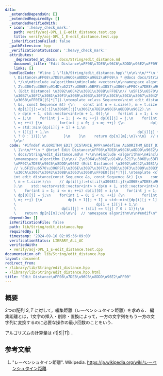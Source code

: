 ```yaml
---
data:
  _extendedDependsOn: []
  _extendedRequiredBy: []
  _extendedVerifiedWith:
  - icon: ':heavy_check_mark:'
    path: verify/aoj-DPL_1_E-edit_distance.test.cpp
    title: verify/aoj-DPL_1_E-edit_distance.test.cpp
  _isVerificationFailed: false
  _pathExtension: hpp
  _verificationStatusIcon: ':heavy_check_mark:'
  attributes:
    _deprecated_at_docs: docs/String/edit_distance.md
    document_title: "Edit Distance\uFF08\u7DE8\u96C6\u8DDD\u96E2\uFF09"
    links: []
  bundledCode: "#line 1 \"lib/String/edit_distance.hpp\"\n\n\n\n/**\n * @brief Edit\
    \ Distance\uFF08\u7DE8\u96C6\u8DDD\u96E2\uFF09\n * @docs docs/String/edit_distance.md\n\
    \ */\n\n#include <algorithm>\n#include <vector>\n\nnamespace algorithm {\n\n//\
    \ 2\u3064\u306E\u914D\u5217\u306B\u5BFE\u3057\u3066\uFF0C\u7DE8\u96C6\u8DDD\u96E2\
    \ (Edit Distance) \u3092\u6C42\u3081\u308B\uFF0E\n// \u5F15\u6570\u306FSTL\u306E\
    \u30B7\u30FC\u30B1\u30F3\u30B9\u30B3\u30F3\u30C6\u30CA\u3067\u3042\u308B\u3053\
    \u3068\uFF0EO(|S|*|T|).\ntemplate <class Sequence>\nint edit_distance(const Sequence\
    \ &s, const Sequence &t) {\n    const int n = s.size(), m = t.size();\n    //\
    \ dp[i][j]:=(s[:i]\u3068t[:j]\u306E\u7DE8\u96C6\u8DDD\u96E2).\n    std::vector<std::vector<int>\
    \ > dp(n + 1, std::vector<int>(m + 1, 0));\n    for(int i = 1; i <= n; ++i) dp[i][0]\
    \ = i;\n    for(int j = 1; j <= m; ++j) dp[0][j] = j;\n    for(int i = 0; i <\
    \ n; ++i) {\n        for(int j = 0; j < m; ++j) {\n            dp[i + 1][j + 1]\
    \ = std::min({dp[i][j + 1] + 1,\n                                         dp[i\
    \ + 1][j] + 1,\n                                         dp[i][j] + (s[i] == t[j]\
    \ ? 0 : 1)});\n        }\n    }\n    return dp[n][m];\n}\n\n}  // namespace algorithm\n\
    \n\n"
  code: "#ifndef ALGORITHM_EDIT_DISTANCE_HPP\n#define ALGORITHM_EDIT_DISTANCE_HPP\
    \ 1\n\n/**\n * @brief Edit Distance\uFF08\u7DE8\u96C6\u8DDD\u96E2\uFF09\n * @docs\
    \ docs/String/edit_distance.md\n */\n\n#include <algorithm>\n#include <vector>\n\
    \nnamespace algorithm {\n\n// 2\u3064\u306E\u914D\u5217\u306B\u5BFE\u3057\u3066\
    \uFF0C\u7DE8\u96C6\u8DDD\u96E2 (Edit Distance) \u3092\u6C42\u3081\u308B\uFF0E\n\
    // \u5F15\u6570\u306FSTL\u306E\u30B7\u30FC\u30B1\u30F3\u30B9\u30B3\u30F3\u30C6\
    \u30CA\u3067\u3042\u308B\u3053\u3068\uFF0EO(|S|*|T|).\ntemplate <class Sequence>\n\
    int edit_distance(const Sequence &s, const Sequence &t) {\n    const int n = s.size(),\
    \ m = t.size();\n    // dp[i][j]:=(s[:i]\u3068t[:j]\u306E\u7DE8\u96C6\u8DDD\u96E2\
    ).\n    std::vector<std::vector<int> > dp(n + 1, std::vector<int>(m + 1, 0));\n\
    \    for(int i = 1; i <= n; ++i) dp[i][0] = i;\n    for(int j = 1; j <= m; ++j)\
    \ dp[0][j] = j;\n    for(int i = 0; i < n; ++i) {\n        for(int j = 0; j <\
    \ m; ++j) {\n            dp[i + 1][j + 1] = std::min({dp[i][j + 1] + 1,\n    \
    \                                     dp[i + 1][j] + 1,\n                    \
    \                     dp[i][j] + (s[i] == t[j] ? 0 : 1)});\n        }\n    }\n\
    \    return dp[n][m];\n}\n\n}  // namespace algorithm\n\n#endif\n"
  dependsOn: []
  isVerificationFile: false
  path: lib/String/edit_distance.hpp
  requiredBy: []
  timestamp: '2024-09-16 02:05:36+09:00'
  verificationStatus: LIBRARY_ALL_AC
  verifiedWith:
  - verify/aoj-DPL_1_E-edit_distance.test.cpp
documentation_of: lib/String/edit_distance.hpp
layout: document
redirect_from:
- /library/lib/String/edit_distance.hpp
- /library/lib/String/edit_distance.hpp.html
title: "Edit Distance\uFF08\u7DE8\u96C6\u8DDD\u96E2\uFF09"
---
```

## 概要

2つの配列 $S, T$ に対して，編集距離（レーベンシュタイン距離）を求める．
編集距離とは，1文字の挿入・削除・置換によって，一方の文字列をもう一方の文字列に変換するのに必要な操作の最小回数のことをいう．

アルゴリズムの計算量は $\mathcal{O}(\lvert S \rvert \lvert T \rvert)$ ．


## 参考文献

1. "レーベンシュタイン距離". Wikipedia. <https://ja.wikipedia.org/wiki/レーベンシュタイン距離>.
